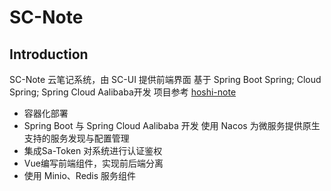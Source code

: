 # SC-Note

## Introduction
SC-Note 云笔记系统，由 SC-UI 提供前端界面
基于 Spring Boot Spring; Cloud Spring; Spring Cloud Aalibaba开发
项目参考 [hoshi-note](https://github.com/syfxlin/hoshi-note)
- 容器化部署
- Spring Boot 与 Spring Cloud Aalibaba 开发 使用 Nacos 为微服务提供原生支持的服务发现与配置管理
- 集成Sa-Token 对系统进行认证鉴权
- Vue编写前端组件，实现前后端分离
- 使用 Minio、Redis 服务组件
